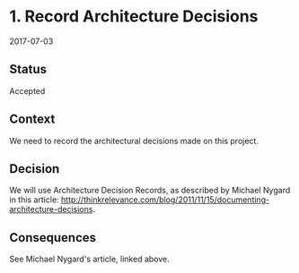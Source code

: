 # 1. Record Architecture Decisions

2017-07-03

## Status

Accepted

## Context

We need to record the architectural decisions made on this project.

## Decision

We will use Architecture Decision Records, as described by Michael Nygard in this article: <http://thinkrelevance.com/blog/2011/11/15/documenting-architecture-decisions>.

## Consequences

See Michael Nygard's article, linked above.
